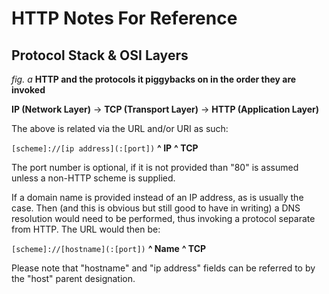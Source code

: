# HTTP Notes For Reference

## Protocol Stack & OSI Layers

_fig. a_ __HTTP and the protocols it piggybacks on in the order they are invoked__

__IP (Network Layer)__ -> __TCP (Transport Layer)__ -> __HTTP (Application Layer)__

The above is related via the URL and/or URI as such:

`[scheme]://[ip address](:[port])`
            __^ IP__    __^ TCP__ 

The port number is optional, if it is not provided than "80" is assumed unless a non-HTTP
scheme is supplied.

If a domain name is provided instead of an IP address, as is usually the case. Then (and this
is obvious but still good to have in writing) a DNS resolution would need to be performed,
thus invoking a protocol separate from HTTP. The URL would then be:

`[scheme]://[hostname](:[port])`
            __^ Name__ __^ TCP__ 

Please note that "hostname" and "ip address" fields can be referred to by the "host" parent designation.
